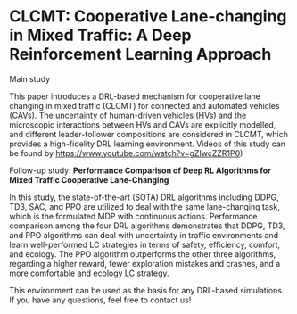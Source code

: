# CLCMT: Cooperative Lane-changing in Mixed Traffic: A Deep Reinforcement Learning Approach
Main study

This paper introduces a DRL-based mechanism for cooperative lane changing in mixed traffic (CLCMT) for connected and automated vehicles (CAVs). The uncertainty of human-driven vehicles (HVs) and the microscopic interactions between HVs and CAVs are explicitly modelled, and different leader-follower compositions are considered in CLCMT, which provides a high-fidelity DRL learning environment. Videos of this study can be found by https://www.youtube.com/watch?v=gZIwcZZR1P0)

Follow-up study: **Performance Comparison of Deep RL Algorithms for Mixed Traffic Cooperative Lane-Changing**

In this study, the state-of-the-art (SOTA) DRL algorithms including DDPG, TD3, SAC, and PPO are utilized to deal with the same lane-changing task, which is the formulated MDP with continuous actions. Performance comparison among the four DRL algorithms demonstrates that DDPG, TD3, and PPO algorithms can deal with uncertainty in traffic environments and learn well-performed LC strategies in terms of safety, efficiency, comfort, and ecology. The PPO algorithm outperforms the other three algorithms, regarding a higher reward, fewer exploration mistakes and crashes, and a more comfortable and ecology LC strategy. 

This environment can be used as the basis for any DRL-based simulations. If you have any questions, feel free to contact us! 
